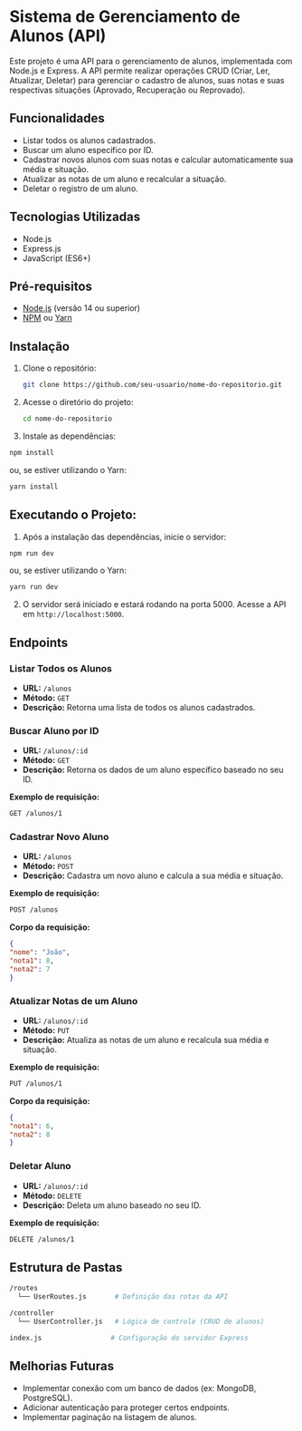 # Sistema de Gerenciamento de Alunos (API)
Este projeto é uma API para o gerenciamento de alunos, implementada com Node.js e Express. A API permite realizar operações CRUD (Criar, Ler, Atualizar, Deletar) para gerenciar o cadastro de alunos, suas notas e suas respectivas situações (Aprovado, Recuperação ou Reprovado).

## Funcionalidades
- Listar todos os alunos cadastrados.
- Buscar um aluno específico por ID.
- Cadastrar novos alunos com suas notas e calcular automaticamente sua média e situação.
- Atualizar as notas de um aluno e recalcular a situação.
- Deletar o registro de um aluno.

##  Tecnologias Utilizadas
- Node.js
- Express.js
- JavaScript (ES6+)

## Pré-requisitos
- [Node.js](https://nodejs.org/pt) (versão 14 ou superior)
- [NPM](https://yarnpkg.com/) ou [Yarn](https://yarnpkg.com/)

## Instalação
1. Clone o repositório:
   
   ```bash
   git clone https://github.com/seu-usuario/nome-do-repositorio.git
2. Acesse o diretório do projeto:

   ```bash
   cd nome-do-repositorio
3. Instale as dependências:
 
  ```bash
  npm install
  ```
ou, se estiver utilizando o Yarn:
  ```bash
  yarn install
  ```
## Executando o Projeto:
1. Após a instalação das dependências, inicie o servidor:

```bash
npm run dev
```

ou, se estiver utilizando o Yarn:
```bash
yarn run dev
```

2. O servidor será iniciado e estará rodando na porta 5000. Acesse a API em `http://localhost:5000`.

## Endpoints
### Listar Todos os Alunos
- **URL:** `/alunos`
- **Método:** `GET`
- **Descrição:** Retorna uma lista de todos os alunos cadastrados.

### Buscar Aluno por ID
- **URL:** `/alunos/:id`
- **Método:** `GET`
- **Descrição:** Retorna os dados de um aluno específico baseado no seu ID.

**Exemplo de requisição:**
  ```bash
  GET /alunos/1
  ````
  
### Cadastrar Novo Aluno
- **URL:** `/alunos`
- **Método:** `POST`
- **Descrição:** Cadastra um novo aluno e calcula a sua média e situação.
  
**Exemplo de requisição:**
```bash
POST /alunos
````
**Corpo da requisição:**
  ```json
  {
  "nome": "João",
  "nota1": 8,
  "nota2": 7
}
  ````

### Atualizar Notas de um Aluno
- **URL:** `/alunos/:id`
- **Método:** `PUT`
- **Descrição:** Atualiza as notas de um aluno e recalcula sua média e situação.

**Exemplo de requisição:**
```bash
PUT /alunos/1
````
**Corpo da requisição:**
  ```json
{
  "nota1": 6,
  "nota2": 8
}

  ````

### Deletar Aluno
- **URL:** `/alunos/:id`
- **Método:** `DELETE`
- **Descrição:** Deleta um aluno baseado no seu ID.

**Exemplo de requisição:**
```bash
DELETE /alunos/1
````

## Estrutura de Pastas

```bash
/routes
  └── UserRoutes.js       # Definição das rotas da API

/controller
  └── UserController.js   # Lógica de controle (CRUD de alunos)

index.js                 # Configuração do servidor Express

````

## Melhorias Futuras

- Implementar conexão com um banco de dados (ex: MongoDB, PostgreSQL).
- Adicionar autenticação para proteger certos endpoints.
- Implementar paginação na listagem de alunos.




 
